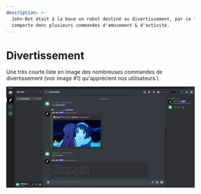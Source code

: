 ```yaml
---
description: >-
  John-Bot était à la base un robot destiné au divertissement, par ce fait il
  comporte donc plusieurs commandes d'amusement & d'activité.
---
```


# Divertissement

Une très courte liste en image des nombreuses commandes de divertissement (voir image #1) qu'apprécient nos utilisateurs.\


![Image #1](../../.gitbook/assets/Divertissement.png)
